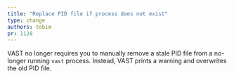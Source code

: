 ```yaml
---
title: "Replace PID file if process does not exist"
type: change
authors: tobim
pr: 1128
---
```


VAST no longer requires you to manually remove a stale PID file from a no-longer
running `vast` process. Instead, VAST prints a warning and overwrites the old
PID file.
